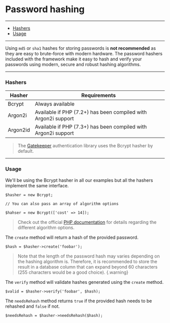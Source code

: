 # Password hashing

--------------------------------------------------------

* [Hashers](#hashers)
* [Usage](#usage)

--------------------------------------------------------

Using `md5` or `sha1` hashes for storing passwords is **not recommended** as they are easy to brute-force with modern hardware. The password hashers included with the framework make it easy to hash and verify your passwords using modern, secure and robust hashing algorithms.

--------------------------------------------------------

<a id="hashers"></a>

### Hashers

| Hasher   | Requirements                                                   |
|----------|----------------------------------------------------------------|
| Bcrypt   | Always available                                               |
| Argon2i  | Available if PHP (7.2+) has been compiled with Argon2i support |
| Argon2id | Available if PHP (7.3+) has been compiled with Argon2i support |

> The [Gatekeeper](:base_url:/docs/:version:/security:authentication) authentication library uses the Bcrypt hasher by default.

--------------------------------------------------------

<a id="usage"></a>

### Usage

We'll be using the Bcrypt hasher in all our examples but all the hashers implement the same interface.

```
$hasher = new Bcrypt;

// You can also pass an array of algorithm options

$hahser = new Bcrypt(['cost' => 14]);
```

> Check out the official [PHP documentation](http://php.net/manual/en/function.password-hash.php) for details regarding the different algorithm options.

The `create` method will return a hash of the provided password.

```
$hash = $hasher->create('foobar');
```

> Note that the length of the password hash may varies depending on the hashing algorithm is. Therefore, it is recommended to store the result in a database column that can expand beyond 60 characters (255 characters would be a good choice).
{.warning}

The `verify` method will validate hashes generated using the `create` method.

```
$valid = $hasher->verify('foobar', $hash);
```

The `needsRehash` method returns `true` if the provided hash needs to be rehashed and `false` if not.

```
$needsRehash = $hasher->needsRehash($hash);
```
